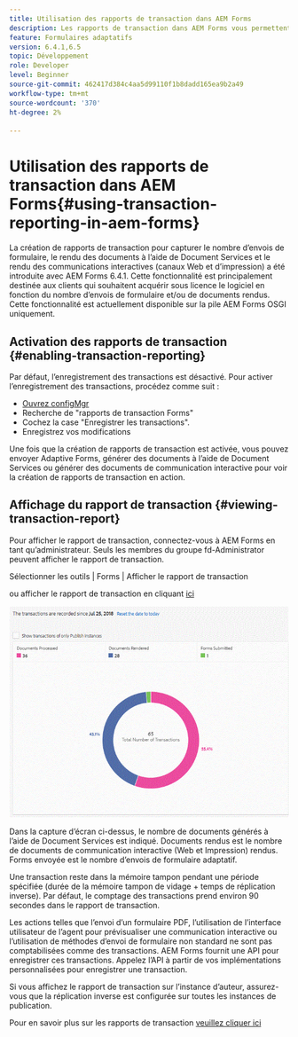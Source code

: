 ```yaml
---
title: Utilisation des rapports de transaction dans AEM Forms
description: Les rapports de transaction dans AEM Forms vous permettent de conserver un décompte de toutes les transactions effectuées depuis une date spécifiée sur votre déploiement AEM Forms.
feature: Formulaires adaptatifs
version: 6.4.1,6.5
topic: Développement
role: Developer
level: Beginner
source-git-commit: 462417d384c4aa5d99110f1b8dadd165ea9b2a49
workflow-type: tm+mt
source-wordcount: '370'
ht-degree: 2%

---
```



# Utilisation des rapports de transaction dans AEM Forms{#using-transaction-reporting-in-aem-forms}

La création de rapports de transaction pour capturer le nombre d’envois de formulaire, le rendu des documents à l’aide de Document Services et le rendu des communications interactives (canaux Web et d’impression) a été introduite avec AEM Forms 6.4.1. Cette fonctionnalité est principalement destinée aux clients qui souhaitent acquérir sous licence le logiciel en fonction du nombre d’envois de formulaire et/ou de documents rendus. Cette fonctionnalité est actuellement disponible sur la pile AEM Forms OSGI uniquement.

## Activation des rapports de transaction {#enabling-transaction-reporting}

Par défaut, l’enregistrement des transactions est désactivé. Pour activer l’enregistrement des transactions, procédez comme suit :

* [Ouvrez configMgr](http://localhost:4502/system/console/configMgr)
* Recherche de &quot;rapports de transaction Forms&quot;
* Cochez la case &quot;Enregistrer les transactions&quot;.
* Enregistrez vos modifications

Une fois que la création de rapports de transaction est activée, vous pouvez envoyer Adaptive Forms, générer des documents à l’aide de Document Services ou générer des documents de communication interactive pour voir la création de rapports de transaction en action.

## Affichage du rapport de transaction {#viewing-transaction-report}

Pour afficher le rapport de transaction, connectez-vous à AEM Forms en tant qu’administrateur. Seuls les membres du groupe fd-Administrator peuvent afficher le rapport de transaction.

Sélectionner les outils | Forms | Afficher le rapport de transaction

ou afficher le rapport de transaction en cliquant [ici](http://localhost:4502/mnt/overlay/fd/transaction/gui/content/report.html)

![TransmissionReporting](assets/transactionreporting.gif)

Dans la capture d’écran ci-dessus, le nombre de documents générés à l’aide de Document Services est indiqué. Documents rendus est le nombre de documents de communication interactive (Web et Impression) rendus. Forms envoyée est le nombre d’envois de formulaire adaptatif.

Une transaction reste dans la mémoire tampon pendant une période spécifiée (durée de la mémoire tampon de vidage + temps de réplication inverse). Par défaut, le comptage des transactions prend environ 90 secondes dans le rapport de transaction.

Les actions telles que l’envoi d’un formulaire PDF, l’utilisation de l’interface utilisateur de l’agent pour prévisualiser une communication interactive ou l’utilisation de méthodes d’envoi de formulaire non standard ne sont pas comptabilisées comme des transactions. AEM Forms fournit une API pour enregistrer ces transactions. Appelez l’API à partir de vos implémentations personnalisées pour enregistrer une transaction.

Si vous affichez le rapport de transaction sur l’instance d’auteur, assurez-vous que la réplication inverse est configurée sur toutes les instances de publication.

Pour en savoir plus sur les rapports de transaction [veuillez cliquer ici](https://helpx.adobe.com/experience-manager/6-4/forms/using/transaction-reports-overview.html)

